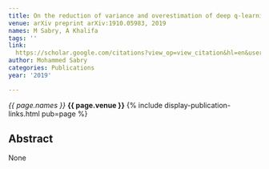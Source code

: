```yaml
---
title: On the reduction of variance and overestimation of deep q-learning
venue: arXiv preprint arXiv:1910.05983, 2019
names: M Sabry, A Khalifa
tags: ''
link: 
  https://scholar.google.com/citations?view_op=view_citation&hl=en&user=lfhzf8wAAAAJ&pagesize=4&sortby=pubdate&citation_for_view=lfhzf8wAAAAJ:u5HHmVD_uO8C
author: Mohammed Sabry
categories: Publications
year: '2019'

---
```


*{{ page.names }}*
**{{ page.venue }}**
{% include display-publication-links.html pub=page %}
## Abstract

None